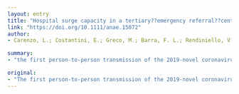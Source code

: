 ```yaml
---
layout: entry
title: "Hospital surge capacity in a tertiary??emergency referral??centre during the COVID-19 outbreak in Italy"
link: "https://doi.org/10.1111/anae.15072"
author:
- Carenzo, L.; Costantini, E.; Greco, M.; Barra, F. L.; Rendiniello, V.; Mainetti, M.; Bui, R.; Zanella, A.; Grasselli, G.; Lagioia, M.; Protti, A.; Cecconi, M.

summary:
- "the first person-to-person transmission of the 2019-novel coronavirus in Italy on 21 February 2020 led to an infection chain that represents one of the largest known COVID-19 outbreaks outside Asia. In Northern Italy, we rapidly experienced a critical care crisis due to a shortage of intensive care beds. We produced this review to support other healthcare services in preparedness and training of hospitals during the current outbreak."

original:
- "The first person-to-person transmission of the 2019-novel coronavirus in Italy on 21 February 2020 led to an infection chain that represents one of the largest known COVID-19 outbreaks outside Asia. In Northern Italy in particular, we rapidly experienced a critical care crisis due to a shortage of intensive care beds, as we expected according to data reported in China. Based on our experience of managing this surge, we produced this review to support other healthcare services in preparedness and training of hospitals during the current coronavirus outbreak. We had a dedicated task force that identified a response plan, which included: (1) establishment of dedicated, cohorted intensive care unit(s) (ICU) for COVID-19-positive patients; (2) design of appropriate procedures for pre-triage, diagnosis and isolation of suspected and confirmed cases; and (3) training of all staff to work in the dedicated ICU in personal protective equipment use and patient management. Hospital multidisciplinary and departmental collaboration was needed to work on all principles of surge capacity, including: space definition; supplies provision; staff recruitment; and ad-hoc training. Dedicated protocols were applied where full isolation of spaces, staff and patients was implemented. Opening the unit and the whole hospital emergency process required a multidisciplinary, multilevel involvement of healthcare providers and hospital managers all working towards a common goal: patient care and hospital safety. Hospitals should be prepared to face severe disruptions to their routine and it is very likely that protocols and procedures might require re-discussion and update on a daily basis."
---
```


